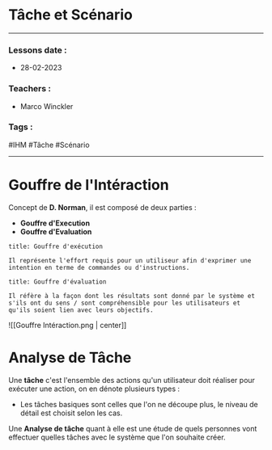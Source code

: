 # Tâche et Scénario
---
### Lessons date :
- 28-02-2023

### Teachers :
- Marco Winckler

### Tags :
#IHM #Tâche #Scénario

---

# Gouffre de l'Intéraction

Concept de **D. Norman**, il est composé de deux parties :
- **Gouffre d'Execution**
- **Gouffre d'Evaluation**

```ad-info
title: Gouffre d'exécution

Il représente l'effort requis pour un utiliseur afin d'exprimer une intention en terme de commandes ou d'instructions.

```

```ad-info
title: Gouffre d'évaluation

Il réfère à la façon dont les résultats sont donné par le système et s'ils ont du sens / sont compréhensible pour les utilisateurs et qu'ils soient lien avec leurs objectifs.

```

![[Gouffre Intéraction.png | center]]

# Analyse de Tâche

Une **tâche** c'est l'ensemble des actions qu'un utilisateur doit réaliser pour exécuter une action, on en dénote plusieurs types :
- Les tâches basiques sont celles que l'on ne découpe plus, le niveau de détail est choisit selon les cas.

Une **Analyse de tâche** quant à elle est une étude de quels personnes vont effectuer quelles tâches avec le système que l'on souhaite créer.